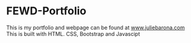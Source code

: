 # FEWD-Portfolio

This is my portfolio and webpage can be found at www.juliebarona.com 
This is built with HTML. CSS, Bootstrap and Javascipt
